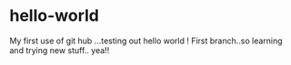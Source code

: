 # hello-world
My first use of git hub ...testing out hello world !
First branch..so learning and trying new stuff.. yea!!
